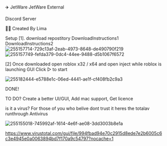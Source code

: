 ✈️ JetWare
JetWare External

Discord Server

👨‍💻 Created By Lima



Setup
[1]. download repostitory DownloadInstructions1 DownloadInstructions2
![255157714-729c13af-2eab-4973-8648-de490790f219](https://github.com/Limabeanmuncher/RobloxDAhoodAimlock/assets/140624133/67b4ee80-3e0b-4b6a-938a-cac0cc0c821d)
![255157749-fefda379-0dc4-44ee-9488-d5b1067f6572](https://github.com/Limabeanmuncher/RobloxDAhoodAimlock/assets/140624133/67a2a4d1-11fa-4a09-b798-8b5888ef6037)

[2] Once downloaded open roblox x32 / x64 and open inject while roblox is launching GUI Click ▷ to start

![255182444-e5788e1c-06ed-4441-ae1f-cf408fb2c9a3](https://github.com/Limabeanmuncher/RobloxDAhoodAimlock/assets/140624133/ce9f5943-2a5c-4d41-bf7d-02ae30a62bc2)

DONE!

TO DO?
Create a better UI/GUI, Add mac support, Get licence

is it a virus?
For those of you who belive dont trust it heres the totalav runthrough Antivirus 

![255155018-745992af-1614-4e6f-ae08-3dd3003b8e1a](https://github.com/Limabeanmuncher/RobloxDAhoodAimlock/assets/140624133/e1c50e3e-2d3b-41f8-88cf-5b7075438c6f)

https://www.virustotal.com/gui/file/994fbad94e70c2915d8ede7e2b6005c6c3e4945e0a0063894bd7f170a9c54797?nocache=1
